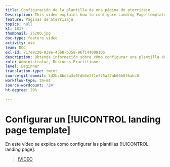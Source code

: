 ```yaml
---
title: Configuración de la plantilla de una página de aterrizaje
Description: This video explains how to configure Landing Page templates in Adobe Campaign Standard.
feature: Páginas de aterrizaje
topics: null
kt: 1817
thumbnail: 25200.jpg
doc-type: feature video
activity: use
team: DOC
exl-id: 717e9c30-939e-4560-b358-96f144009105
description: Obtenga información sobre cómo configurar una plantilla de página de aterrizaje
role: Administrator, Business Practitioner
level: Beginner
translation-type: tm+mt
source-git-commit: 5d2bc8bd3a3a0fdb5e2f1ef75af2ab60b8f6abc8
workflow-type: tm+mt
source-wordcount: '24'
ht-degree: 29%

---
```


# Configurar un [!UICONTROL landing page template]

En este vídeo se explica cómo configurar las plantillas [!UICONTROL landing page].

>[!VIDEO](https://video.tv.adobe.com/v/25200/?quality=12)
